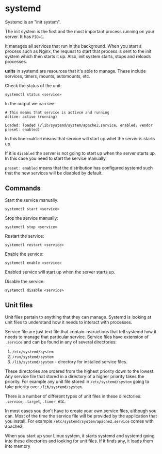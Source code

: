 # systemd

Systemd is an "init system".

The init system is the first and the most important process running on your server. It
has `PID=1`.

It manages all services that run in the background. When you start a process such as
Nginx, the request to start that process is sent to the init system which then starts it
up. Also, init system starts, stops and reloads processes.

__units__ in systemd are resources that it's able to manage. These include services,
timers, mounts, automounts, etc.

Check the status of the unit:

```shell
systemctl status <service>
```

In the output we can see:

```
# this means that service is activce and running
Active: active (running)
```

```
Loaded: loaded (/lib/systemd/system/apache2.service; enabled; vendor preset: enabled)
```

In this line `enabled` means that service will start up whet the server is starts up.

If it is `disabled` the server is not going to start up when the server starts up. In
this case you need to start the service manually.

`preset: enabled` means that the distribution has configured systemd such that the new
services will be disabled by default.

## Commands

Start the service manually:

```shell
systemctl start <service>
```

Stop the service manually:

```shell
systemctl stop <service>
```

Restart the service:

```shell
systemctl restart <service>
```

Enable the service:

```shell
systemctl enable <service>
```

Enabled service will start up when the server starts up.

Disable the service:

```shell
systemctl disable <service>
```

## Unit files

Unit files pertain to anything that they can manage. Systemd is looking at unit files to
understand how it needs to interact with processes.

Service file are just text file that contain instructions that tell systemd how it needs
to manage that particular service. Service files have extension of `.service` and can be
found in any of several directories:

1. `/etc/systemd/system`
2. `/run/systemd/system`
3. `/lib/systemd/system` - directory for installed service files.

These directories are ordered from the highest priority down to the lowest. Any service
file that stored in a directory of a higher priority takes the priority. For example any
unit file stored in `/etc/systemd/system` going to take priority over
`/lib/systemd/system`.

There is a number of different types of unit files in these directories: `.service`,
`.target`, `.timer`, etc.

In most cases you don't have to create your own service files, although you can. Most of
the time the service file will be provided by the application that you install. For
example `/etc/systemd/system/apache2.service` comes with apache2.

When you start up your Linux system, it starts systemd and systemd going into these
directories and looking for unit files. If it finds any, it loads them into memory
